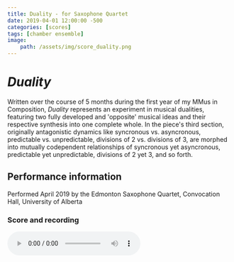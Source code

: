 ```yaml
---
title: Duality - for Saxophone Quartet
date: 2019-04-01 12:00:00 -500
categories: [scores]
tags: [chamber ensemble]
image:
    path: /assets/img/score_duality.png
---
```


# *Duality*

Written over the course of 5 months during the first year of my MMus in Composition, *Duality* represents an experiment in musical dualities, featuring two fully developed and 'opposite' musical ideas and their respective synthesis into one complete whole. In the piece's third section, originally antagonistic dynamics like syncronous vs. asyncronous, predictable vs. unpredictable, divisions of 2 vs. divisions of 3, are morphed into mutually codependent relationships of syncronous yet asyncronous, predictable yet unpredictable, divisions of 2 yet 3, and so forth.      

## Performance information

Performed April 2019 by the Edmonton Saxophone Quartet, Convocation Hall, University of Alberta

### Score and recording

<audio controls>
  <source src="/assets/audio/audio_duality.mp3" type="audio/mpeg">
Your browser does not support the audio element.
</audio> 

<object data="{{ site.url }}{{ site.baseurl }}/assets/pdf/DualitySCORE.pdf" width="700" height="900" type="application/pdf"></object>
